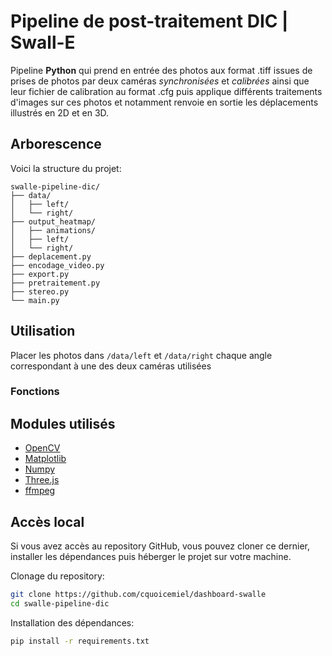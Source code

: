 # Pipeline de post-traitement DIC | Swall-E

Pipeline **Python** qui prend en entrée des photos aux format .tiff issues de prises de photos par deux caméras *synchronisées* et *calibrées* ainsi que leur fichier de calibration au format .cfg puis applique différents traitements d'images sur ces photos et notamment renvoie en sortie les déplacements illustrés en 2D et en 3D.
## Arborescence 
Voici la structure du projet:
```
swalle-pipeline-dic/
├── data/
│   ├── left/
│   └── right/
├── output_heatmap/
│   ├── animations/
│   ├── left/
│   └── right/
├── deplacement.py
├── encodage_video.py
├── export.py
├── pretraitement.py
├── stereo.py
└── main.py
```


## Utilisation
Placer les photos dans ``/data/left`` et ``/data/right`` chaque angle correspondant à une des deux caméras utilisées 
### Fonctions

## Modules utilisés
- [OpenCV](https://opencv.org/)
- [Matplotlib](https://matplotlib.org/stable/)
- [Numpy](https://numpy.org/)
- [Three.js](https://threejs.org/)
- [ffmpeg](https://ffmpeg.org/)
## Accès local
Si vous avez accès au repository GitHub, vous pouvez cloner ce dernier, installer les dépendances puis héberger le projet sur votre machine.

Clonage du repository:
```bash
git clone https://github.com/cquoicemiel/dashboard-swalle
cd swalle-pipeline-dic
```
Installation des dépendances:
```bash
pip install -r requirements.txt
```
